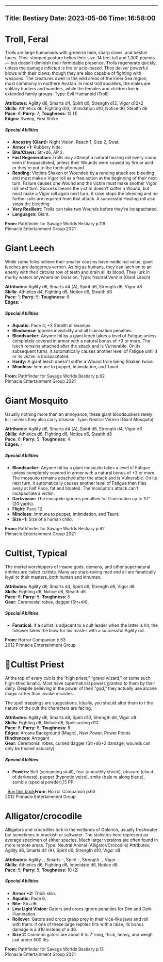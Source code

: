 
---
Title: Bestiary
Date: 2023-05-06
Time: 16:58:00
---

# Troll, Feral

Trolls are large humanoids with greenish hide, sharp claws, and bestial faces. Their stooped posture belies their size-14 feet tall and 1,000 pounds — but doesn’t diminish their formidable presence. Trolls regenerate quickly, unless the damage inflicted is fire or acid-based. They deliver powerful blows with their claws, though they are also capable of fighting with weapons. The creatures dwell in the wild areas of the Inner Sea region, most commonly in northern Avistan. In most troll societies, the males are solitary hunters and wanders, while the females and children live in extended family groups. Type: Evil Humanoid (Troll)

**Attributes:** Agility d8, Smarts d4, Spirit d6, Strength d12, Vigor d12+2  
**Skills:** Athletics d6, Fighting d10, Intimidation d10, Notice d6, Stealth d6  
**Pace:** 6; **Parry:** 7; **Toughness:** 12 (1)  
**Edges:** Sweep, First Strike  

##### Special Abilities

-   **Ancestry (Giant):** Night Vision, Reach 1, Size 2, Swat.
-   **Armor +1:** Rubbery hide.
-   **Bite/Claws:** Str+d6, AP 2.
-   **Fast Regeneration:** Trolls may attempt a natural healing roll every round, even if Incapacitated, unless their Wounds were caused by fire or acid or they're put to the torch afterward.
-   **Rending:** Victims Shaken or Wounded by a rending attack are bleeding and must make a Vigor roll as a free action at the beginning of their next turn. Failure causes one Wound and the victim must make another Vigor roll next turn. Success means the victim doesn't suffer a Wound, but must make a Vigor roll again next turn. A raise stops the bleeding and no further rolls are required from that attack. A successful Healing roll also stops the bleeding.
-   **Very Resilient:** Trolls can take two Wounds before they're Incapacitated.
-   **Languages:** Giant.

**From:** Pathfinder for Savage Worlds Bestiary p.119  
Pinnacle Entertainment Group 2021

# Giant Leech

While some folks believe their smaller cousins have medicinal value, giant leeches are dangerous vermin. As big as humans, they can latch on to an enemy with their circular row of teeth and drain all its blood. They lurk in murky waters anywhere on Golarion. Type: Neutral Vermin (Giant Leech)

**Attributes:** Agility d6, Smarts d4 (A), Spirit d6, Strength d6, Vigor d8  
**Skills:** Athletics d4, Fighting d6, Notice d6, Stealth d6  
**Pace:** 1; **Parry:** 5; **Toughness:** 6  
**Edges:** -  

##### Special Abilities

-   **Aquatic:** Pace 4; +2 Stealth in swamps.
-   **Blindsense:** Ignores invisibility and all Illumination penalties.
-   **Bloodsucker:** Anyone hit by a giant leech takes a level of Fatigue unless completely covered in armor with a natural bonus of +3 or more. The leech remains attached after the attack and is Vulnerable. On its subsequent turns, it automatically causes another level of Fatigue until it or its victim is Incapacitated.
-   **Hardy:** A giant leech doesn't suffer a Wound from being Shaken twice.
-   **Mindless:** Immune to puppet, Intimidation, and Taunt.

**From:** Pathfinder for Savage Worlds Bestiary p.62  
Pinnacle Entertainment Group 2021

# Giant Mosquito

Usually nothing more than an annoyance, these giant bloodsuckers rarely kill -unless they also carry disease. Type: Neutral Vermin (Giant Mosquito)

**Attributes:** Agility d6, Smarts d4 (A), Spirit d6, Strength d4, Vigor d6  
**Skills:** Athletics d6, Fighting d6, Notice d6, Stealth d8  
**Pace:** 6; **Parry:** 5; **Toughness:** 4  
**Edges:** -  

##### Special Abilities

-   **Bloodsucker:** Anyone hit by a giant mosquito takes a level of Fatigue unless completely covered in armor with a natural bonus of +3 or more. The mosquito remains attached after the attack and is Vulnerable. On its next turn, it automatically causes another level of Fatigue then flies away at half Pace, fat and bloated. The mosquito's attack can’t Incapacitate a victim.
-   **Darkvision:** The mosquito ignores penalties for Illumination up to 10" (20 yards).
-   **Flight:** Pace 12.
-   **Mindless:** Immune to puppet, Intimidation, and Taunt.
-   **Size –1:** Size of a human child.

**From:** Pathfinder for Savage Worlds Bestiary p.62  
Pinnacle Entertainment Group 2021

# Cultist, Typical
The mortal worshippers of insane gods, demons, and other supernatural entities are called cultists. Many are stark-raving mad and all are fanatically loyal to their masters, both human and inhuman.

**Attributes:** Agility d6, Smarts d4, Spirit d6, Strength d6, Vigor d6  
**Skills:** Fighting d6, Notice d6, Stealth d6  
**Pace:** 6; **Parry:** 5; **Toughness:** 5  
**Gear:** Ceremonial robes, dagger (Str+d4).  

##### Special Abilities

-   **Fanatical:** If a cultist is adjacent to a cult leader when the latter is hit, the follower takes the blow for his master with a successful Agility roll.

**From:** Horror Companion p.63  
2012 Pinnacle Entertainment Group

# 💢Cultist Priest

At the top of every cult is the “high priest,” “grand wizard,” or some such high-titled lunatic. Most have supernatural powers granted to them by their deity. Despite believing in the power of their “god,” they actually use arcane magic rather than invoke miracles.

The spell trappings are suggestions. Ideally, you should alter them to t the nature of the cult the characters are facing.

**Attributes:** Agility d6, Smarts d8, Spirit d10, Strength d6, Vigor d8  
**Skills:** Fighting d8, Notice d8, Spellcasting d10  
**Pace:** 6; **Parry:** 6; **Toughness:** 6  
**Edges:** Arcane Background (Magic), New Power, Power Points  
**Hindrances:** Arrogant  
**Gear:** Ceremonial robes, cursed dagger (Str+d6+2 damage; wounds can only be healed naturally).  

##### Special Abilities

-   **Powers:** Bolt (screaming skull), fear (unearthly shriek), obscure (cloud of darkness), puppet (hypnotic voice), smite (bale re along blade), zombie (special powder),15 PP.

  [Buy this book](http://www.peginc.com/store/savage-worlds-horror-companion-2/ "No. Seriously, buy this book; it's awesome!")**From:** Horror Companion p.63  
2012 Pinnacle Entertainment Group

# Alligator/crocodile

Alligators and crocodiles lurk in the wetlands of Golarion, usually freshwater but sometimes in brackish or saltwater. The statistics here represent an average specimen of either species. Much larger versions are often found in more remote areas. Type: Neutral Animal (Alligator/Crocodile) Attributes: Agility d6, Smarts d4 (A), Spirit d6, Strength d10, Vigor d8

**Attributes:** Agility -, Smarts -, Spirit -, Strength -, Vigor -  
**Skills:** Athletics d6, Fighting d6, Intimidate d6, Notice d8  
**Pace:** 5; **Parry:** 5; **Toughness:** 10 (2)  

##### Special Abilities

-   **Armor +2:** Thick skin.
-   **Aquatic:** Pace 6.
-   **Bite:** Str+d6.
-   **Low Light Vision:** Gators and crocs ignore penalties for Dim and Dark Illumination.
-   **Rollover:** Gators and crocs grasp prey in their vice-like jaws and roll with them. If one of these large reptiles hits with a raise, its bonus damage is a d10 instead of a d6.
-   **Size 2:** Common gators are about 6 to 7′ long, thick, heavy, and weigh just under 500 lbs.

  

**From:** Pathfinder for Savage Worlds Bestiary p.13  
Pinnacle Entertainment Group 2021